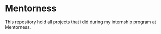 # Mentorness
This repository hold all projects that i did during my internship program at Mentorness.

